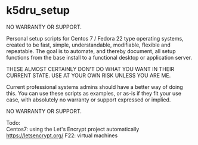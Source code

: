 # k5dru_setup

NO WARRANTY OR SUPPORT.

Personal setup scripts for Centos 7 / Fedora 22 type operating systems, created to be fast, simple, understandable, modifiable, flexible and repeatable. The goal is to automate, and thereby document, all setup functions from the base install to a functional desktop or application server.

THESE ALMOST CERTAINLY DON'T DO WHAT YOU WANT IN THEIR CURRENT STATE.
USE AT YOUR OWN RISK UNLESS YOU ARE ME. 

Current professional systems admins should have a better way of doing this. You can use these scripts as examples, or as-is if they fit your use case, with absolutely no warranty or support expressed or implied.

NO WARRANTY OR SUPPORT.

Todo:  
  Centos7: using the Let's Encrypt project automatically https://letsencrypt.org/
  F22: virtual machines 
  

